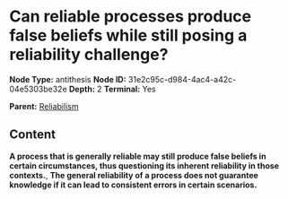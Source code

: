# Can reliable processes produce false beliefs while still posing a reliability challenge?

**Node Type:** antithesis
**Node ID:** 31e2c95c-d984-4ac4-a42c-04e5303be32e
**Depth:** 2
**Terminal:** Yes

**Parent:** [Reliabilism](reliabilism.md)

## Content

**A process that is generally reliable may still produce false beliefs in certain circumstances, thus questioning its inherent reliability in those contexts.**, **The general reliability of a process does not guarantee knowledge if it can lead to consistent errors in certain scenarios.**
